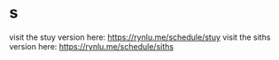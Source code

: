 # s
visit the stuy version here: https://rynlu.me/schedule/stuy
visit the siths version here: https://rynlu.me/schedule/siths
